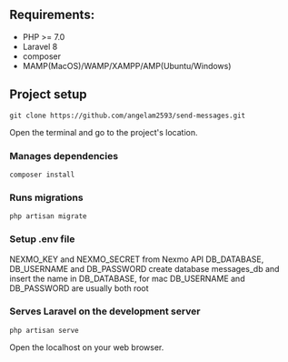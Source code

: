 ## Requirements:
- PHP >= 7.0
- Laravel 8
- composer
- MAMP(MacOS)/WAMP/XAMPP/AMP(Ubuntu/Windows)

## Project setup
```
git clone https://github.com/angelam2593/send-messages.git
```
Open the terminal and go to the project's location.
### Manages dependencies
```
composer install
```
### Runs migrations
```
php artisan migrate
```
### Setup .env file
NEXMO_KEY and NEXMO_SECRET from Nexmo API
DB_DATABASE, DB_USERNAME and DB_PASSWORD create database messages_db and insert the name in DB_DATABASE, for mac DB_USERNAME and DB_PASSWORD are usually both root
### Serves Laravel on the development server
```
php artisan serve
```
Open the localhost on your web browser.
